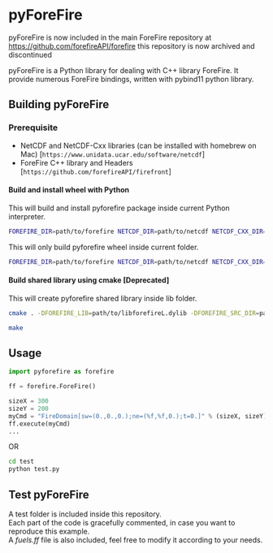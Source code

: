# pyForeFire

pyForeFire is now included in the main ForeFire repository at https://github.com/forefireAPI/forefire
this repository is now  archived and discontinued


pyForeFire is a Python library for dealing with C++ library ForeFire.
It provide numerous ForeFire bindings, written with pybind11 python library.


## Building pyForeFire

### Prerequisite

- NetCDF and NetCDF-Cxx libraries (can be installed with homebrew on Mac) [`https://www.unidata.ucar.edu/software/netcdf`]
- ForeFire C++ library and Headers [`https://github.com/forefireAPI/firefront`]

#### Build and install wheel with Python

This will build and install pyforefire package inside current Python interpreter.

```bash
FOREFIRE_DIR=path/to/forefire NETCDF_DIR=path/to/netcdf NETCDF_CXX_DIR=path/to/netcdf_cxx pip install .
```

This will only build pyforefire wheel inside current folder.

```bash
FOREFIRE_DIR=path/to/forefire NETCDF_DIR=path/to/netcdf NETCDF_CXX_DIR=path/to/netcdf_cxx pip wheel .
```

#### Build shared library using cmake [Deprecated]

This will create pyforefire shared library inside lib folder.

```bash
cmake . -DFOREFIRE_LIB=path/to/libforefireL.dylib -DFOREFIRE_SRC_DIR=path/to/firefront/src -DNETCDF_INCLUDE_DIR=path/to/netcdf/include -DNETCDFCXX_INCLUDE_DIR=path/to/netcdf-cxx/include/

make
```

## Usage

```python
import pyforefire as forefire

ff = forefire.ForeFire()

sizeX = 300
sizeY = 200
myCmd = "FireDomain[sw=(0.,0.,0.);ne=(%f,%f,0.);t=0.]" % (sizeX, sizeY)
ff.execute(myCmd)
...
```

OR

```bash
cd test
python test.py
```

## Test pyForeFire

A test folder is included inside this repository.<br>
Each part of the code is gracefully commented, in case you want to reproduce this example.<br>
A <i>fuels.ff</i> file is also included, feel free to modify it according to your needs.
